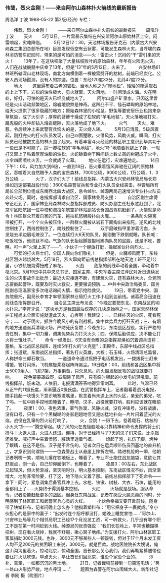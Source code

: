 ### 伟哉，烈火金刚！——来自阿尔山森林扑火前线的最新报告
周泓洋  丁波
1998-05-22
第2版(经济)
专栏：

　　伟哉，烈火金刚！
　　——来自阿尔山森林扑火前线的最新报告
　　周泓洋  丁波
　　天火
　　5月12日，一片雷暴云集结在兴安盟阿尔山原始林区上空。闷雷响起，灾难降临。
　　5月12日12：30，天池林场报告牙克石（内蒙古大兴安岭森工集团总部所在地）目测发现低空有云状雾，可能发生森林火灾。当呼啸的森林消防警车赶回时，带来的是可怕的消息——火！雷击火！沉闷的“干”雷引来的天火！
　　13年了，在这块积聚了大量枯枝败叶的原始森林，年年有火险无火灾。人们在战战兢兢中庆幸了13年，但是“13”年的5月12日，火来了。
　　兴安林场61林班所辖深山老林现场，南北方向横倒着一棵被雷劈开的枯树，前端已经炭化。公安人员现场勘测，没有人的踪迹。位置：东经120度33分，北纬47度22分。
　　地火
　　这里遍布着古老的岩松，当地人称之为“爬地松”，矮矮的爬遍岩石的上上下下。岩松的油性极大，见火就窜。天火落地，一时间漫成火海。火在明处，好打，可怕的是天火已经变成地火了。
　　阿尔山盛产矿泉水，只因这里曾经是火山活动频繁地区，熔岩地貌煞是神奇。这凹凸不平、怪石嶙峋的原始林地，给天火提供了很多隐藏的地方；原始森林里的小松鼠、野兔等要安居乐业也抱来杂草筑巢，成了火引子；厚厚的苔藓干燥成了松软的“羊毛地毯”。天火落地被打灭，魔鬼般的火种却钻入熔岩缝隙，天火落地成了地下火。
　　火气
　　天火，难惹。令后续冲上来武警官兵恼火的是，天火绕人转。
　　5月13日清晨，5级风骤起，刚打完火的打火队员发现，自己四面楚歌，火借风势，风助火威，瞬间，打火队员已经被数丈高的林火围了起来。有着丰富斗火经验的林区职工意识到毕其功于一役已是不可能了。踩一脚松软的“羊毛地毯”，地火“呼”地顺着裤腿上了身，一甩打又窜上了粘着厚厚油脂的油松，火蛇舔着树干瞬间跳上数丈高的树冠成了火伞，火伞四面喷吐火舌，一会就成了火幕。
　　地火在运行，灾难遍地走。
　　14日下午1：00，风力加大到6级，一直到18日，恶火乘着饿风奔驰在辽阔的原始林区，吞噬着大自然赐予人类的宝贵森林，7000公顷，9000公顷，1万公顷，1．3万公顷……
　　火了，汉子们火了！前线总指挥、内蒙古大兴安岭林管局局长郑焕如迅速部署战役行动：3600名森警官兵和专业打火队员全线突击，林管局所有局长全部到位组成东南西北四大战区，急令绰尔、绰源两局迅速增派专业扑火队员奔赴火场。同时，总指挥部请求自治区、国家林业局支援：
　　自治区副主席傅守正赶到了，国家林业局森林防火总指挥部成员、防火办副主任杜永胜赶到了，北京军区陆航团一位中校和海拉尔航空护林站副站长贺国昌驾机赶到了。火情就是命令！林区群众开着自家的汽车、拖拉机怒狮般扑向火魔……
　　一条条防火隔离带被打开，一个个火头被压住，一群群火魔被从岩石下面掏出来掐死，逆风的北线控制住了，西线控制住了，南线控制住了……
　　双手磨破指甲里渗着污血，头发烧去半边眉毛燎没了。一位连续打火6天的队员，刚刚撤下跌倒就睡，队长喊：吃饭吃饭，他纹丝不动。气急的队长抬起脚狠狠地踢向队员的屁股，还是不吃，要睡。可一声“火窜上来了——”，小伙子一个鲤鱼打挺，操起家伙扑向烈火……
　　可爱的打火将士们，全国人民向你们敬礼！
　　但是，火魔顺风而下，东线战区烈火越烧越大。5月18日，烈火窜向距前线总指挥部所在地天池工班不足1公里，小铁轨被烧得扭成了麻花。
　　火战
　　危急的前线牵动着全国，牵动着中枢北京。5月19日中共中央总书记、国家主席、中央军委主席江泽民对近日连续发生的火灾事故作出批示：最近火灾接连不断，有建筑火灾，还有森林大火，全党同志要敲起警钟，既要及时灭火救灾，更要强调预防……中共中央政治局委员、国务院副总理温家宝多次电话询问火情，指示抢险救灾。
　　19日，带着党中央、国务院重托，副局长李育才率领国家林业局打火工作小组到达前线。诸葛亮会迅速在前线总指挥部召开。
　　自治区主席云布龙说：“今晚定要把东北、东南战区的明火扑灭。”李育才说：“这块地方是我国最后仅存的几块原始林之一，国家天然林保护工程尚未全面实施就遭此天火，心疼啊！我建议：一、已经扑灭的火区，死看死守；二、对于明火，抓住今晚风小的有利战机，集中优势兵力打歼灭战；三、有烟的地方迅速派兵清理火场，严防死灰复燃；今晚东北、东南战区战役，实行严格的责任制，集中一切力量，调集优势兵力打灭火头；四、保障后勤供应，决不能让打火将士饿肚子。”
　　命令一经发出，6天没有合眼的总指挥郑焕如沉着调兵遣将：塞格，东北战区总指挥，连续5年打火的“火克星”；田殿华，东部中线战区总指挥；张道斌，东南战区总指挥，著名打火英雄，大校；石玉峰，火场清理总监督，人称拼命三郎石敢当。
　　一道道命令通过摇把子电话机发出，一拨拨将士赶来增援，警灯闪烁，飞机螺旋桨卷起阵阵黑尘。19日晚6：00，前线和各战区集中将士5000余人，飞机7架，万事俱备，只欠息风。向火魔发起反攻的战役就要打响。
　　夜色蒙蒙罩四野，四周除了风声，只有临时架起的小发电机轻吼着。前线指挥部，饭未动，人依旧，电报滴滴答答响得异常刺耳。
　　此时，气温已经从正午的11摄氏度，渐渐逼近0摄氏度。在武警指挥车上，记者翻看着战况电报，随手捡起一块馒头下意识地塞进嘴里，默念着尚未送上水的火区，亲爱的弟兄，吃了吗。一位中尉手捏地图睡着了。睡吧，汉子，战役就要打响，胜利应该就在眼前了。
　　夜里1：00，夜色浓重，雾气弥漫，风静火减，没有冲锋号，没有战旗，没有口号，只有一个个黑糊糊的身影趔趄地但又是凶猛地扑向一片片闪着蓝光的火焰。战役在乱窜的烈火前打响了。
　　火，会跳！一锹下去，卷着燧石、枯枝的小火头“扑——”腾空窜起。缺了风的火在鬼怪般地与只靠精神和命令支撑的将士们搏斗！火退人进，火进人还进。僵持，对于已经搏斗了7天的汉子们来说，比杀戮还难受。喊打声中夹着愤怒，脏话里透着气概。
　　燎起了泡，扎伤了脚，烤肿了眼睛，在这不是伤。汉子是不言伤的。记者次日在运兵顺带伤员回基地的直升机上，才意识到何谓伤——一位森警战士从悬崖上摔折左臂。踏进机舱的一瞬，他朝记者咧嘴一笑，顺地儿撂在铁地板上，睡着了。专业军士抱住战友脑袋，意欲让其舒服点，刚一会，自己却仰面倒下，也睡着了。
　　凌晨3：00左右，东北战区又起轻风，但火势渐减，至天明时分，明火基本控制。东南战区情况不妙，风渐渐增大，地势非常险要，打了这，地下隐火又着了那。前线总指挥部下了死命令——拿下！同时，紧急调集后备官兵冲上去。水枪、铁锹、树枝、大衣、石块，能用的全都用上了……火势终于得到基本控制。
　　火红
　　火场就是战场。服从命令，记者没能赶赴更多的战区。但身处东南战区，记者在感受火魔恶毒的同时，分明感到了林区职工和武警官兵心灵的火红。
　　小伙余幸福又要开赴前线，随身带了块塑料布，记者问晚上怎么办？他指着塑料布：“用它把身子一裹就成。”令小伙担心的是家中的妻子：“出发时连个招呼都没打，她晚上睡觉害怕……”阿尔山、兴安林业局等几个相邻局职工已经17个月没发工资，可一听救火，几乎没有哪个职工不是在第一时间赶到火线。绰源局的张贵强说：“我们长在岭上，平常也糟蹋棵把树，现在看火烧掉，我就不舒服，揪心窝子地疼。”为支援打火，阿尔山林区职工家属捐助3000元钱。也许，3000元不够某些人一顿饭钱，但对于17个月未发工资人均不足200元的贫困职工来说，3000元，就是巨款。战地医院院长大嫂说，俺这山沟沟里着火，惊动北京，惊动全国，首长那么关心我们，我们再勒紧裤腰带也要让打火队吃饱。早点灭火，早让首长们回北京，谁没个家没个业的。
　　淳朴、真挚，一如那沉沉的黑土地。
　　21日，记者截稿前接到一句简短电话：“另一处山火形势严峻，地点呼玛……”
　　题图为森警在阿尔山围堵大火。新华社记者  李刚  摄（附图片）
